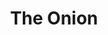 ---
facebook: https://facebook.com/theonion
logohandle: theonion
sort: onion
title: The Onion
twitter: theonion
website: https://www.theonion.com/
wikipedia: https://en.wikipedia.org/wiki/The_Onion
---
